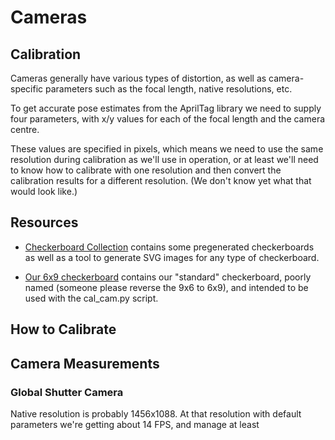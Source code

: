 # Cameras

## Calibration

Cameras generally have various types of distortion, as well as
camera-specific parameters such as the focal length, native
resolutions, etc.

To get accurate pose estimates from the AprilTag library we need
to supply four parameters, with x/y values for each of the focal
length and the camera centre.

These values are specified in pixels, which means we need to use
the same resolution during calibration as we'll use in operation,
or at least we'll need to know how to calibrate with one resolution
and then convert the calibration results for a different resolution.
(We don't know yet what that would look like.)

## Resources

- [Checkerboard Collection](https://markhedleyjones.com/projects/calibration-checkerboard-collection)
  contains some pregenerated checkerboards as well as a tool
  to generate SVG images for any type of checkerboard.

- [Our 6x9 checkerboard](docs/Checkerboard-A4-9x6.pdf) contains
  our "standard" checkerboard, poorly named (someone please reverse
  the 9x6 to 6x9), and intended to be used with the cal_cam.py script.

## How to Calibrate

## Camera Measurements

### Global Shutter Camera

Native resolution is probably 1456x1088.  At that resolution with
default parameters we're getting about 14 FPS, and manage at least